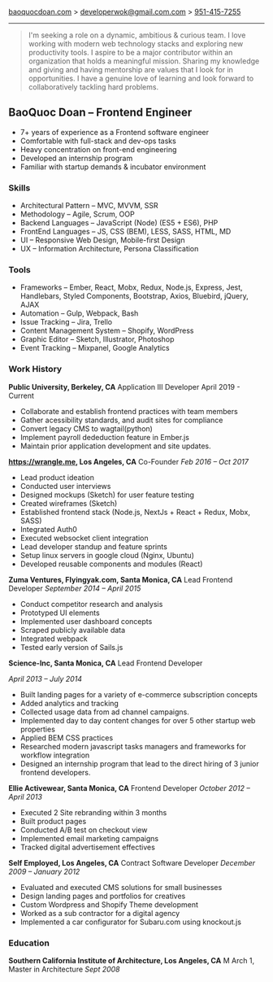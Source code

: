 [baoquocdoan.com](https://baoquocdoan.com) >
[developerwok@gmail.com.com](mailto:developerwok@gmail.com) >
[951-415-7255](tel:9514157255)

-------

>I'm seeking a role on a dynamic, ambitious &amp; curious team. I love working with modern web technology stacks and exploring new productivity tools. I aspire to be a major contributor within an organization that holds a meaningful mission. Sharing my knowledge and giving and having mentorship are values that I look for in opportunities. I have a genuine love of learning and look forward to collaboratively tackling hard problems.

## BaoQuoc Doan &ndash; Frontend Engineer

- 7+ years of experience as a Frontend software engineer
- Comfortable with full-stack and dev-ops tasks
- Heavy concentration on front-end engineering
- Developed an internship program
- Familiar with startup demands & incubator environment

### Skills

- Architectural Pattern &ndash; MVC, MVVM, SSR
- Methodology &ndash; Agile, Scrum, OOP
- Backend Languages &ndash; JavaScript (Node) (ES5 + ES6), PHP
- FrontEnd Languages &ndash; JS, CSS (BEM), LESS, SASS, HTML, MD
- UI &ndash; Responsive Web Design, Mobile-first Design
- UX &ndash; Information Architecture, Persona Classification

### Tools

- Frameworks &ndash; Ember, React, Mobx, Redux, Node.js, Express, Jest, Handlebars, Styled Components, Bootstrap, Axios, Bluebird, jQuery, AJAX
- Automation &ndash; Gulp, Webpack, Bash
- Issue Tracking &ndash; Jira, Trello
- Content Management System &ndash; Shopify, WordPress
- Graphic Editor &ndash; Sketch, Illustrator, Photoshop
- Event Tracking &ndash; Mixpanel, Google Analytics

### Work History

**Public University, Berkeley, CA**
Application III Developer
April 2019 - Current

- Collaborate and establish frontend practices with team members
- Gather acessibility standards, and audit sites for compliance
- Convert legacy CMS to wagtail(python)
- Implement payroll dededuction feature in Ember.js
- Maintain prior application development and site updates.

**https://wrangle.me, Los Angeles, CA**
Co-Founder
*Feb 2016 &ndash; Oct 2017*

- Lead product ideation
- Conducted user interviews
- Designed mockups (Sketch) for user feature testing
- Created wireframes (Sketch)
- Established frontend stack (Node.js, NextJs + React + Redux, Mobx, SASS)
- Integrated Auth0
- Executed websocket client integration
- Lead developer standup and feature sprints
- Setup linux servers in google cloud (Nginx, Ubuntu)
- Developed reusable components and modules (React)

**Zuma Ventures, Flyingyak.com, Santa Monica, CA**
Lead Frontend Developer
*September 2014 &ndash; April 2015*
- Conduct competitor research and analysis
- Prototyped UI elements
- Implemented user dashboard concepts
- Scraped publicly available data
- Integrated webpack
- Tested early version of Sails.js

**Science-Inc, Santa Monica, CA**
Lead Frontend Developer

*April 2013  &ndash; July 2014*
- Built landing pages for a variety of e-commerce subscription concepts
- Added analytics and tracking
- Collected usage data from ad channel campaigns.
- Implemented day to day content changes for over 5 other startup web properties
- Applied BEM CSS practices
- Researched modern javascript tasks managers and frameworks for workflow integration
- Designed an internship program that lead to the direct hiring of 3 junior frontend developers.

**Ellie Activewear, Santa Monica, CA**
Frontend Developer
*October 2012 &ndash; April 2013*

- Executed 2 Site rebranding within 3 months
- Built product pages
- Conducted A/B test on checkout view
- Implemented email marketing campaigns
- Tracked digital advertisement effectives

**Self Employed, Los Angeles, CA**
Contract Software Developer
*December 2009 &ndash;  January 2012*

- Evaluated and executed CMS solutions for small businesses
- Design landing pages and portfolios for creatives
- Custom Wordpress and Shopify Theme development
- Worked as a sub contractor for a digital agency
- Implemented a car configurator for Subaru.com using knockout.js

### Education
**Southern California Institute of Architecture, Los Angeles, CA**
M Arch 1, Master in Architecture
*Sept 2008*

